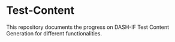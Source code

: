 # Test-Content
This repository documents the progress on DASH-IF Test Content Generation for different functionalities.
